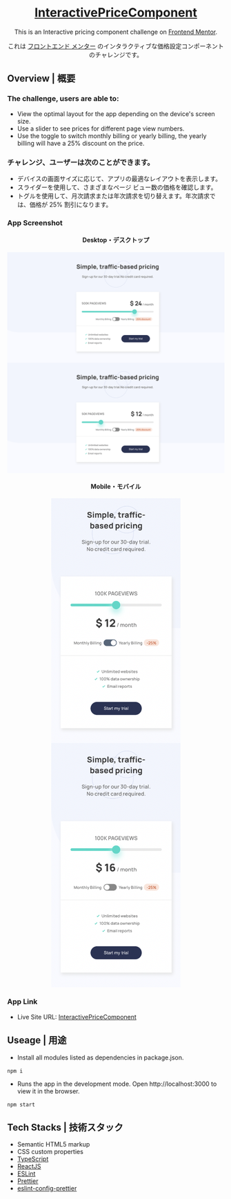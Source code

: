 
<h1 align="center"><a href="https://anilahsu.github.io/InteractivePriceComponent/">InteractivePriceComponent</a></h1>

<p align="center">This is an Interactive pricing component challenge on <a href="https://www.frontendmentor.io/challenges/interactive-pricing-component-t0m8PIyY8">Frontend Mentor</a>.
<p align="center">これは <a href="https://www.frontendmentor.io/challenges/interactive-pricing-component-t0m8PIyY8">フロントエンド メンター</a> のインタラクティブな価格設定コンポーネントのチャレンジです。
</p>

## Overview | 概要
### The challenge, users are able to:
- View the optimal layout for the app depending on the device's screen size.
- Use a slider to see prices for different page view numbers.
- Use the toggle to switch monthly billing or yearly billing, the yearly billing will have a 25% discount on the price.

### チャレンジ、ユーザーは次のことができます。
- デバイスの画面サイズに応じて、アプリの最適なレイアウトを表示します。
- スライダーを使用して、さまざまなページ ビュー数の価格を確認します。
- トグルを使用して、月次請求または年次請求を切り替えます。年次請求では、価格が 25% 割引になります。


### App Screenshot

<h4 align="center">Desktop・デスクトップ</h4>
<p align="center" width="100%">
  <kbd>
    <img align="center" src="./src/image/desktop1.jpg" alt="desktop" style="width:1000px;" />
    <img align="center" src="./src/image/desktop2.jpg" alt="desktop" style="width:1000px;" />
  <kbd>
</p>
<h4 align="center">Mobile・モバイル</h4>
<p align="center" width="100%">
  <kbd>
    <img align="center" src="./src/image/mobile1.jpg" alt="mobile" style="width:300px;" />
    <img align="center" src="./src/image/mobile2.jpg" alt="mobile" style="width:300px;" />
  <kbd>
</p>

### App Link

- Live Site URL: [InteractivePriceComponent](https://anilahsu.github.io/InteractivePriceComponent/)


## Useage | 用途

- Install all modules listed as dependencies in package.json.

```shell
npm i
```` 

- Runs the app in the development mode. Open http://localhost:3000 to view it in the browser.
```shell
npm start
```` 

## Tech Stacks | 技術スタック

- Semantic HTML5 markup
- CSS custom properties
- [TypeScript](https://github.com/microsoft/TypeScript)
- [ReactJS](https://reactjs.org/) 
- [ESLint](https://github.com/eslint/eslint)
- [Prettier](https://github.com/prettier/prettier)
- [eslint-config-prettier](https://github.com/prettier/eslint-config-prettier)

